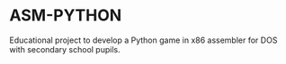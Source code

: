 ASM-PYTHON
======
Educational project to develop a Python game in x86 assembler for DOS with secondary school pupils. 
